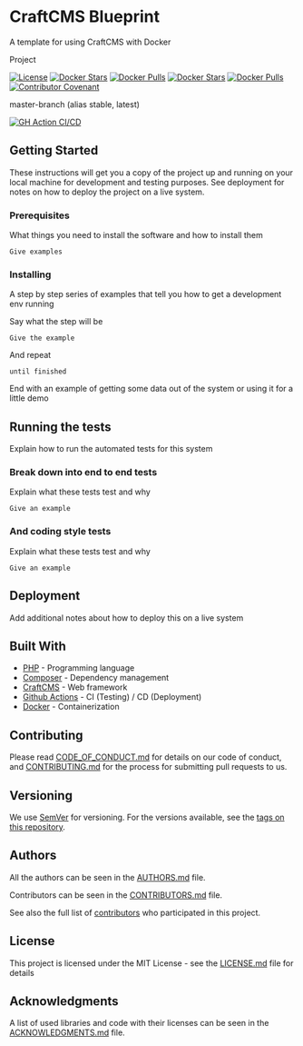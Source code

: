 # CraftCMS Blueprint

A template for using CraftCMS with Docker

Project

[![License](https://img.shields.io/github/license/d3strukt0r/craftcms-blueprint)](LICENSE.md)
[![Docker Stars](https://img.shields.io/docker/stars/d3strukt0r/craftcms-blueprint-nginx.svg?label=docker%20stars%20(nginx))][docker-nginx]
[![Docker Pulls](https://img.shields.io/docker/pulls/d3strukt0r/craftcms-blueprint-nginx.svg?label=docker%20pulls%20(nginx))][docker-nginx]
[![Docker Stars](https://img.shields.io/docker/stars/d3strukt0r/craftcms-blueprint-php.svg?label=docker%20stars%20(php))][docker-php]
[![Docker Pulls](https://img.shields.io/docker/pulls/d3strukt0r/craftcms-blueprint-php.svg?label=docker%20pulls%20(php))][docker-php]
[![Contributor Covenant](https://img.shields.io/badge/Contributor%20Covenant-2.0-4baaaa.svg)](CODE_OF_CONDUCT.md)

master-branch (alias stable, latest)

[![GH Action CI/CD](https://github.com/D3strukt0r/craftcms-blueprint/workflows/CI/CD/badge.svg?branch=master)][gh-action]
<!--[![Codacy grade](https://img.shields.io/codacy/grade/96966fb63138492e9657bafc6adefa2b/master)][codacy]-->

<!--
develop-branch (alias nightly)

[![GH Action CI/CD](https://github.com/D3strukt0r/craftcms-blueprint/workflows/CI/CD/badge.svg?branch=develop)][gh-action]
[![Codacy grade](https://img.shields.io/codacy/grade/96966fb63138492e9657bafc6adefa2b/develop)][codacy]
-->

## Getting Started

These instructions will get you a copy of the project up and running on your local machine for development and testing purposes. See deployment for notes on how to deploy the project on a live system.

### Prerequisites

What things you need to install the software and how to install them

```
Give examples
```

### Installing

A step by step series of examples that tell you how to get a development env running

Say what the step will be

```
Give the example
```

And repeat

```
until finished
```

End with an example of getting some data out of the system or using it for a little demo

## Running the tests

Explain how to run the automated tests for this system

### Break down into end to end tests

Explain what these tests test and why

```
Give an example
```

### And coding style tests

Explain what these tests test and why

```
Give an example
```

## Deployment

Add additional notes about how to deploy this on a live system

## Built With

* [PHP](https://www.php.net/) - Programming language
* [Composer](https://getcomposer.org/) - Dependency management
* [CraftCMS](https://craftcms.com) - Web framework
* [Github Actions](https://github.com/features/actions) - CI (Testing) / CD (Deployment)
* [Docker](https://www.docker.com) - Containerization

## Contributing

Please read [CODE_OF_CONDUCT.md](.github/CODE_OF_CONDUCT.md) for details on our code of conduct, and [CONTRIBUTING.md](.github/CONTRIBUTING.md) for the process for submitting pull requests to us.

## Versioning

We use [SemVer](http://semver.org/) for versioning. For the versions available, see the [tags on this repository](https://github.com/D3strukt0r/craftcms-blueprint/tags).

## Authors

All the authors can be seen in the [AUTHORS.md](.github/AUTHORS.md) file.

Contributors can be seen in the [CONTRIBUTORS.md](.github/CONTRIBUTORS.md) file.

See also the full list of [contributors](https://github.com/D3strukt0r/craftcms-blueprint/contributors) who participated in this project.

## License

This project is licensed under the MIT License - see the [LICENSE.md](LICENSE.md) file for details

## Acknowledgments

A list of used libraries and code with their licenses can be seen in the [ACKNOWLEDGMENTS.md](.github/ACKNOWLEDGMENTS.md) file.

[docker-nginx]: https://hub.docker.com/repository/docker/d3strukt0r/craftcms-blueprint-nginx
[docker-php]: https://hub.docker.com/repository/docker/d3strukt0r/craftcms-blueprint-php
[gh-action]: https://github.com/D3strukt0r/craftcms-blueprint/actions
[codacy]: https://www.codacy.com/manual/D3strukt0r/craftcms-blueprint
